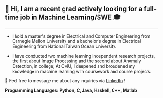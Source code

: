 ## 👋 Hi, I am a recent grad actively looking for a full-time job in Machine Learning/SWE 🎓 



---

*   I hold a master's degree in Electrical and Computer Engineering from 
Carnegie Mellon University and a bachelor's degree in Electrical Engineering from National Taiwan Ocean University. 

*   I have conducted two machine learning independent research projects, the first about Image Processing and the second about Anomaly Detection, in college; At CMU, I deepened and broadened my knowledge in machine learning with coursework and course projects.


🔗 Feel free to message me about any inquiries via [LinkedIn](www.linkedin.com/in/yijing-sie) !


 **Programming Languages: Python, C, Java, Haskell, C++, Matlab**
